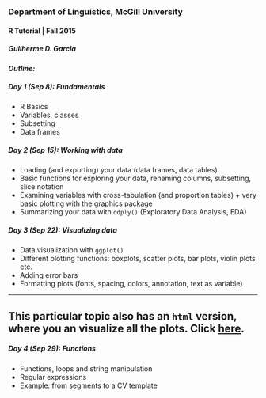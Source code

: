 ### Department of Linguistics, McGill University
#### R Tutorial | Fall 2015
##### Guilherme D. Garcia

***Outline:***

##### Day 1 (Sep 8): Fundamentals

- R Basics
- Variables, classes
- Subsetting
- Data frames

##### Day 2 (Sep 15): Working with data

- Loading (and exporting) your data (data frames, data tables)
- Basic functions for exploring your data, renaming columns, subsetting, slice notation
- Examining variables with cross-tabulation (and proportion tables) + very basic plotting with the graphics package
- Summarizing your data with ```ddply()``` (Exploratory Data Analysis, EDA)

##### Day 3 (Sep 22): Visualizing data

- Data visualization with ```ggplot()```
- Different plotting functions: boxplots, scatter plots, bar plots, violin plots etc.
- Adding error bars
- Formatting plots (fonts, spacing, colors, annotation, text as variable)
---
This particular topic also has an ```html``` version, where you an visualize all the plots. Click [**here**](http://guilhermegarcia.github.io/resources/intro_to_r/intro_to_ggplot2.html).
---
##### Day 4 (Sep 29): Functions

- Functions, loops and string manipulation
- Regular expressions
- Example: from segments to a CV template
